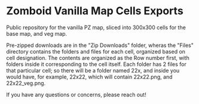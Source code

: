 # Zomboid Vanilla Map Cells Exports
Public repository for the vanilla PZ map, sliced into 300x300 cells for the base map, and veg map.

Pre-zipped downloads are in the "Zip Downloads" folder, wheras the "Files" directory contains the folders and files for each cell, organized based on cell designation. The contents are organized as the Row number first, with folders inside it corresponding to the cell itself. Each folder has 2 files for that particular cell; so there will be a folder named 22x, and inside you would have, for example, 22x22, which will contain 22x22.png, and 22x22_veg.png.

If you have any questions or concerns, please reach out!
